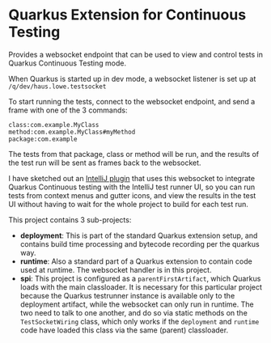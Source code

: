 # Quarkus Extension for Continuous Testing

Provides a websocket endpoint that can be used to view and control tests in Quarkus Continuous Testing mode.

When Quarkus is started up in dev mode, a websocket listener is set up at `/q/dev/haus.lowe.testsocket`

To start running the tests, connect to the websocket endpoint, and send a frame with one of the 3 commands:

```
class:com.example.MyClass
method:com.example.MyClass#myMethod
package:com.example
```

The tests from that package, class or method will be run, 
and the results of the test run will be sent as frames back to the websocket.

I have sketched out an [IntelliJ plugin](https://github.com/danelowe/quarkus-testsocket-intellij-plugin) 
that uses this websocket to integrate Quarkus Continuous testing with the IntelliJ test runner UI, 
so you can run tests from context menus and gutter icons,
and view the results in the test UI without having to wait for the whole project to build for each test run.

This project contains 3 sub-projects:
- **deployment**: This is part of the standard Quarkus extension setup, and contains build time processing 
  and bytecode recording per the quarkus way.
- **runtime**: Also a standard part of a Quarkus extension to contain code used at runtime. 
  The websocket handler is in this project.  
- **spi**: This project is configured as a `parentFirstArtifact`, which Quarkus loads with the main classloader. 
  It is necessary for this particular project because the Quarkus testrunner instance is available only to the 
  deployment artifact, while the websocket can only run in runtime. The two need to talk to one another,
  and do so via static methods on the `TestSocketWiring` class, which only works if the `deployment` and `runtime`
  code have loaded this class via the same (parent) classloader.  